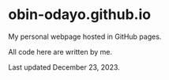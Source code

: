 # obin-odayo.github.io

My personal webpage hosted in GitHub pages.

All code here are written by me.

Last updated December 23, 2023.